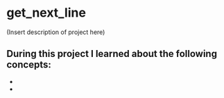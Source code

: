# get_next_line
(Insert description of project here)

During this project I learned about the following concepts:
-
-
-